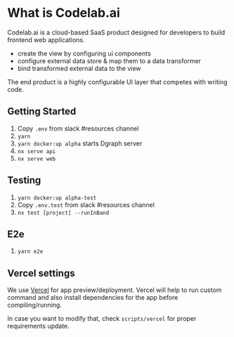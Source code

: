 # **What is Codelab**.ai

Codelab.ai is a cloud-based SaaS product designed for developers to build frontend web applications.

- create the view by configuring ui components
- configure external data store & map them to a data transformer
- bind transformed external data to the view

The end product is a highly configurable UI layer that competes with writing code.

## Getting Started

1. Copy `.env` from slack #resources channel
2. `yarn`
3. `yarn docker:up alpha` starts Dgraph server
4. `nx serve api`
5. `nx serve web`

## Testing

1. `yarn docker:up alpha-test`
1. Copy `.env.test` from slack #resources channel
1. `nx test [project] --runInBand`

## E2e

1. `yarn e2e`

## Vercel settings

We use [Vercel](https://vercel.com/) for app preview/deployment.
Vercel will help to run custom command and also install dependencies for the app before compiling/running.

In case you want to modify that, check `scripts/vercel` for proper requirements update.
